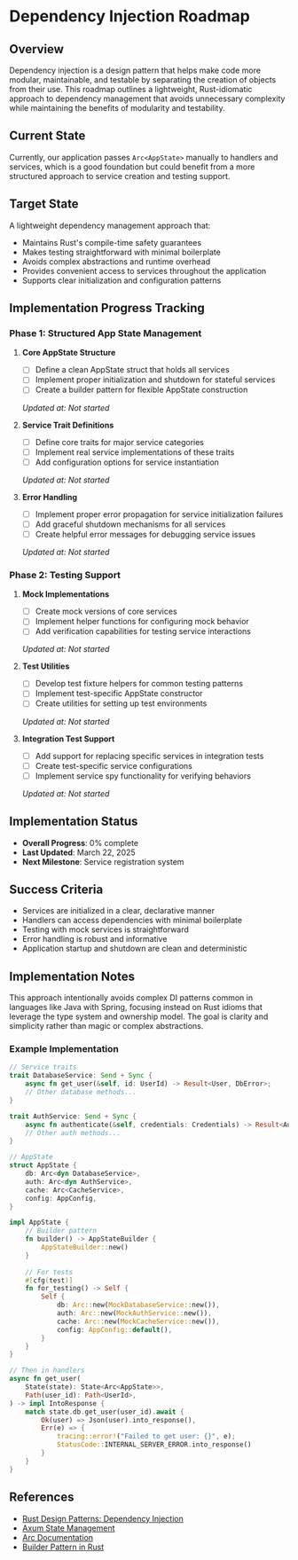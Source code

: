 # Dependency Injection Roadmap

## Overview
Dependency injection is a design pattern that helps make code more modular, maintainable, and testable by separating the creation of objects from their use. This roadmap outlines a lightweight, Rust-idiomatic approach to dependency management that avoids unnecessary complexity while maintaining the benefits of modularity and testability.

## Current State
Currently, our application passes `Arc<AppState>` manually to handlers and services, which is a good foundation but could benefit from a more structured approach to service creation and testing support.

## Target State
A lightweight dependency management approach that:
- Maintains Rust's compile-time safety guarantees
- Makes testing straightforward with minimal boilerplate
- Avoids complex abstractions and runtime overhead
- Provides convenient access to services throughout the application
- Supports clear initialization and configuration patterns

## Implementation Progress Tracking

### Phase 1: Structured App State Management
1. **Core AppState Structure**
   - [ ] Define a clean AppState struct that holds all services
   - [ ] Implement proper initialization and shutdown for stateful services
   - [ ] Create a builder pattern for flexible AppState construction
   
   *Updated at: Not started*

2. **Service Trait Definitions**
   - [ ] Define core traits for major service categories
   - [ ] Implement real service implementations of these traits
   - [ ] Add configuration options for service instantiation
   
   *Updated at: Not started*

3. **Error Handling**
   - [ ] Implement proper error propagation for service initialization failures
   - [ ] Add graceful shutdown mechanisms for all services
   - [ ] Create helpful error messages for debugging service issues
   
   *Updated at: Not started*

### Phase 2: Testing Support
1. **Mock Implementations**
   - [ ] Create mock versions of core services
   - [ ] Implement helper functions for configuring mock behavior
   - [ ] Add verification capabilities for testing service interactions
   
   *Updated at: Not started*

2. **Test Utilities**
   - [ ] Develop test fixture helpers for common testing patterns
   - [ ] Implement test-specific AppState constructor
   - [ ] Create utilities for setting up test environments
   
   *Updated at: Not started*

3. **Integration Test Support**
   - [ ] Add support for replacing specific services in integration tests
   - [ ] Create test-specific service configurations
   - [ ] Implement service spy functionality for verifying behaviors
   
   *Updated at: Not started*

## Implementation Status
- **Overall Progress**: 0% complete
- **Last Updated**: March 22, 2025
- **Next Milestone**: Service registration system

## Success Criteria
- Services are initialized in a clear, declarative manner
- Handlers can access dependencies with minimal boilerplate
- Testing with mock services is straightforward
- Error handling is robust and informative
- Application startup and shutdown are clean and deterministic

## Implementation Notes
This approach intentionally avoids complex DI patterns common in languages like Java with Spring, focusing instead on Rust idioms that leverage the type system and ownership model. The goal is clarity and simplicity rather than magic or complex abstractions.

### Example Implementation

```rust
// Service traits
trait DatabaseService: Send + Sync {
    async fn get_user(&self, id: UserId) -> Result<User, DbError>;
    // Other database methods...
}

trait AuthService: Send + Sync {
    async fn authenticate(&self, credentials: Credentials) -> Result<AuthToken, AuthError>;
    // Other auth methods...
}

// AppState
struct AppState {
    db: Arc<dyn DatabaseService>,
    auth: Arc<dyn AuthService>,
    cache: Arc<CacheService>,
    config: AppConfig,
}

impl AppState {
    // Builder pattern
    fn builder() -> AppStateBuilder {
        AppStateBuilder::new()
    }
    
    // For tests
    #[cfg(test)]
    fn for_testing() -> Self {
        Self {
            db: Arc::new(MockDatabaseService::new()),
            auth: Arc::new(MockAuthService::new()),
            cache: Arc::new(MockCacheService::new()),
            config: AppConfig::default(),
        }
    }
}

// Then in handlers
async fn get_user(
    State(state): State<Arc<AppState>>,
    Path(user_id): Path<UserId>,
) -> impl IntoResponse {
    match state.db.get_user(user_id).await {
        Ok(user) => Json(user).into_response(),
        Err(e) => {
            tracing::error!("Failed to get user: {}", e);
            StatusCode::INTERNAL_SERVER_ERROR.into_response()
        }
    }
}
```

## References
- [Rust Design Patterns: Dependency Injection](https://rust-unofficial.github.io/patterns/patterns/creational/di.html)
- [Axum State Management](https://docs.rs/axum/latest/axum/extract/struct.State.html)
- [Arc Documentation](https://doc.rust-lang.org/std/sync/struct.Arc.html)
- [Builder Pattern in Rust](https://rust-unofficial.github.io/patterns/patterns/creational/builder.html) 